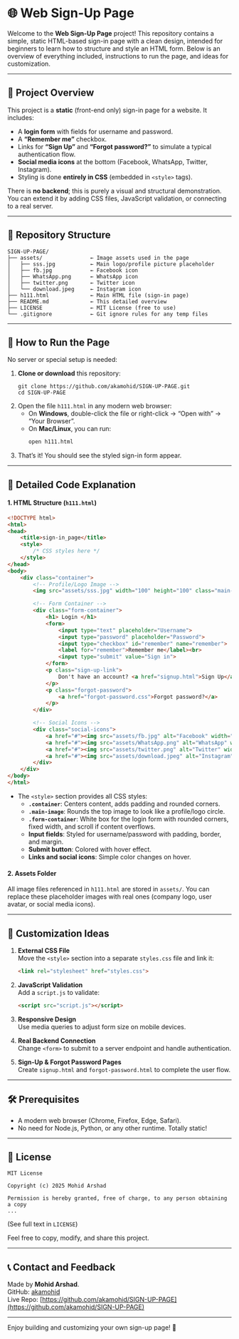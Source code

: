 # 🌐 Web Sign-Up Page 

Welcome to the **Web Sign-Up Page** project! This repository contains a simple, static HTML-based sign-in page with a clean design, intended for beginners to learn how to structure and style an HTML form. Below is an overview of everything included, instructions to run the page, and ideas for customization.

---

## 🚀 Project Overview

This project is a **static** (front-end only) sign-in page for a website. It includes:

- A **login form** with fields for username and password.
- A **“Remember me”** checkbox.
- Links for **“Sign Up”** and **“Forgot password?”** to simulate a typical authentication flow.
- **Social media icons** at the bottom (Facebook, WhatsApp, Twitter, Instagram).
- Styling is done **entirely in CSS** (embedded in `<style>` tags).

There is **no backend**; this is purely a visual and structural demonstration. You can extend it by adding CSS files, JavaScript validation, or connecting to a real server.

---

## 📁 Repository Structure

```
SIGN-UP-PAGE/
├── assets/               ← Image assets used in the page
│   ├── sss.jpg           ← Main logo/profile picture placeholder
│   ├── fb.jpg            ← Facebook icon
│   ├── WhatsApp.png      ← WhatsApp icon
│   ├── twitter.png       ← Twitter icon
│   └── download.jpeg     ← Instagram icon
├── h111.html             ← Main HTML file (sign-in page)
├── README.md             ← This detailed overview
├── LICENSE               ← MIT License (free to use)
└── .gitignore            ← Git ignore rules for any temp files
```

---

## 🔧 How to Run the Page

No server or special setup is needed:

1. **Clone or download** this repository:
   ```
   git clone https://github.com/akamohid/SIGN-UP-PAGE.git
   cd SIGN-UP-PAGE
   ```
2. Open the file `h111.html` in any modern web browser:
   - On **Windows**, double-click the file or right-click → “Open with” → “Your Browser”.
   - On **Mac/Linux**, you can run:
     ```bash
     open h111.html
     ```
3. That’s it! You should see the styled sign-in form appear.

---

## 🎨 Detailed Code Explanation

#### 1. HTML Structure (`h111.html`)

```html
<!DOCTYPE html>
<html>
<head>
    <title>sign-in_page</title>
    <style>
        /* CSS styles here */
    </style>
</head>
<body>
    <div class="container">
        <!-- Profile/Logo Image -->
        <img src="assets/sss.jpg" width="100" height="100" class="main-image">

        <!-- Form Container -->
        <div class="form-container">
            <h1> Login </h1>
            <form>
                <input type="text" placeholder="Username">
                <input type="password" placeholder="Password">
                <input type="checkbox" id="remember" name="remember">
                <label for="remember">Remember me</label><br>
                <input type="submit" value="Sign in">
            </form>
            <p class="sign-up-link">
                Don't have an account? <a href="signup.html">Sign Up</a>
            </p>
            <p class="forgot-password">
                <a href="forgot-password.css">Forgot password?</a>
            </p>
        </div>

        <!-- Social Icons -->
        <div class="social-icons">
            <a href="#"><img src="assets/fb.jpg" alt="Facebook" width="40" height="40"></a>
            <a href="#"><img src="assets/WhatsApp.png" alt="WhatsApp" width="40" height="40"></a>
            <a href="#"><img src="assets/twitter.png" alt="Twitter" width="40" height="40"></a>
            <a href="#"><img src="assets/download.jpeg" alt="Instagram" width="40" height="40"></a>
        </div>
    </div>
</body>
</html>
```

- The `<style>` section provides all CSS styles:
  - **`.container`**: Centers content, adds padding and rounded corners.
  - **`.main-image`**: Rounds the top image to look like a profile/logo circle.
  - **`.form-container`**: White box for the login form with rounded corners, fixed width, and scroll if content overflows.
  - **Input fields**: Styled for username/password with padding, border, and margin.
  - **Submit button**: Colored with hover effect.
  - **Links and social icons**: Simple color changes on hover.

#### 2. Assets Folder

All image files referenced in `h111.html` are stored in `assets/`. You can replace these placeholder images with real ones (company logo, user avatar, or social media icons).

---

## 🔄 Customization Ideas

1. **External CSS File**  
   Move the `<style>` section into a separate `styles.css` file and link it:
   ```html
   <link rel="stylesheet" href="styles.css">
   ```

2. **JavaScript Validation**  
   Add a `script.js` to validate:
   ```html
   <script src="script.js"></script>
   ```

3. **Responsive Design**  
   Use media queries to adjust form size on mobile devices.

4. **Real Backend Connection**  
   Change `<form>` to submit to a server endpoint and handle authentication.

5. **Sign-Up & Forgot Password Pages**  
   Create `signup.html` and `forgot-password.html` to complete the user flow.

---

## 🛠 Prerequisites

- A modern web browser (Chrome, Firefox, Edge, Safari).
- No need for Node.js, Python, or any other runtime. Totally static!

---

## 📄 License

```
MIT License

Copyright (c) 2025 Mohid Arshad

Permission is hereby granted, free of charge, to any person obtaining a copy
...
```
(See full text in `LICENSE`)

Feel free to copy, modify, and share this project.

---

## 📞 Contact and Feedback

Made by **Mohid Arshad**.  
GitHub: [akamohid](https://github.com/akamohid)  
Live Repo: [https://github.com/akamohid/SIGN-UP-PAGE](https://github.com/akamohid/SIGN-UP-PAGE)

---

Enjoy building and customizing your own sign-up page! 🎉
